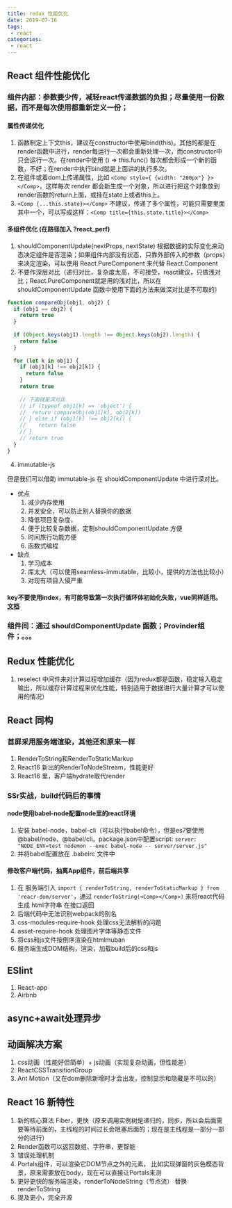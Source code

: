 ```yaml
---
title: redux 性能优化
date: 2019-07-16
tags:
 - react      
categories: 
 - react
---
```


## React 组件性能优化

### 组件内部：参数要少传，减轻react传递数据的负担；尽量使用一份数据，而不是每次使用都重新定义一份；

#### 属性传递优化

1. 函数制定上下文this，建议在constructor中使用bind(this)。其他的都是在render函数中进行，render每运行一次都会重新处理一次，而constructor中只会运行一次。在render中使用 () => this.func() 每次都会形成一个新的函数，不好；在render中执行bind就是上面讲的执行多次。
2. 在组件或着dom上传递属性，比如 `<Comp style={ {width: "200px"} }></Comp>`，这样每次 render 都会新生成一个对象，所以进行把这个对象放到render函数的return上面，或挂在state上或者this上。
3. `<Comp {...this.state}></Comp>` 不建议，传递了多个属性，可能只需要里面其中一个，可以写成这样：`<Comp title={this.state.title}></Comp>`

#### 多组件优化 (在路径加入 ?react_perf)

1. shouldComponentUpdate(nextProps, nextState) 根据数据的实际变化来动态决定组件是否渲染；如果组件内部没有状态，只靠外部传入的参数（props）来决定渲染，可以使用 React.PureComponent 来代替 React.Component
2. 不要作深层对比（递归对比，复杂度太高，不可接受，react建议，只做浅对比；React.PureComponent就是用的浅对比，所以在 shouldComponentUpdate 函数中使用下面的方法来做深对比是不可取的）
  ```js
  function compareObj(obj1, obj2) {
    if (obj1 == obj2) {
      return true
    }
    
    if (Object.keys(obj1).length !== Object.keys(obj2).length) {
      return false
    }
    
    for (let k in obj1) {
      if (obj1[k] !== obj2[k]) {
        return false
      }
      return true
    
      // 下面就是深对比
      // if (typeof obj1[k] == 'object') {
      //  return compareObj(obj1[k], obj2[k])
      // } else if (obj1[k] !== obj2[k]) {
      // 	return false
      // }
      // return true
    }
  }
  ```
4. immutable-js

但是我们可以借助 immutable-js 在 shouldComponentUpdate 中进行深对比。

- 优点
  1. 减少内存使用
  2. 并发安全，可以防止别人替换你的数据
  3. 降低项目复杂度，
  4. 便于比较复杂数据，定制shouldComponentUpdate 方便
  5. 时间旅行功能方便
  6. 函数式编程
- 缺点
  1. 学习成本
  2. 库太大（可以使用seamless-immutable，比较小，提供的方法也比较小）
  3. 对现有项目入侵严重

#### key不要使用index，有可能导致第一次执行循环体初始化失败，vue同样适用。[文档](https://juejin.im/post/5a31dda3f265da43052ea207)

### 组件间：通过 shouldComponentUpdate 函数；Provinder组件；。。。

## Redux 性能优化

1. reselect 中间件来对计算过程增加缓存（因为redux都是函数，稳定输入稳定输出，所以缓存计算过程来优化性能，特别适用于数据进行大量计算才可以使用的情况）

## React 同构

### 首屏采用服务端渲染，其他还和原来一样

1. RenderToString和RenderToStaticMarkup
2. React16 新出的RenderToNodeStream，性能更好
3. React16 里，客户端hydrate取代render

### SSr实战，build代码后的事情

#### node使用babel-node配置node里的react环境

1. 安装 babel-node，babel-cli（可以执行babel命令），但是es7要使用@babel/node、@babel/cli。package.json中配置script: `server: "NODE_ENV=test nodemon --exec babel-node -- server/server.js"`
2. 并将babel配置放在 .babelrc 文件中

#### 修改客户端代码，抽离App组件，前后端共享

1. 在 服务端引入 `import { renderToString, renderToStaticMarkup } from 'reacr-dom/server'`，通过 `renderToString(<Comp></Comp>)` 来将react代码生成 html字符串 在接口返回
2. 后端代码中无法识别webpack的别名
3. css-modules-require-hook 处理css无法解析的问题
4. asset-require-hook 处理图片字体等静态文件
5. 将css和js文件按倒序渲染在htmlmuban 
6. 服务端生成DOM结构，渲染，加载build后的css和js

## ESlint

1. React-app 
2. Airbnb 

## async+await处理异步

## 动画解决方案

1. css动画（性能好但简单）+ js动画（实现复杂动画，但性能差）
2. ReactCSSTransitionGroup
3. Ant Motion（又在dom删除新增时才会出发，控制显示和隐藏是不可以的）
  
## React 16 新特性

1. 新的核心算法 Fiber，更快（原来调用实例树是递归的，同步，所以会后面需要等待前面的，主线程的时间过长会阻塞后面的；现在是主线程是一部分一部分的进行）
2. Render函数可以返回数组、字符串，更智能
3. 错误处理机制
4. Portals组件，可以渲染它DOM节点之外的元素，  比如实现弹窗的灰色模态背景，原来需要放在body，现在可以直接让Portals来测
5. 更好更快的服务端渲染，renderToNodeString（节点流） 替换 renderToString
6. 提及更小，完全开源